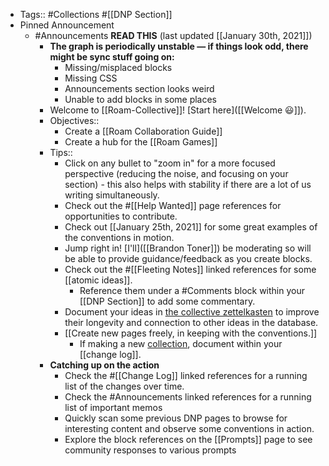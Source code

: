 - Tags:: #Collections #[[DNP Section]]
- Pinned Announcement
    - #Announcements **READ THIS** (last updated [[January 30th, 2021]])
        - **The graph is periodically unstable — if things look odd, there might be sync stuff going on:** 
            - Missing/misplaced blocks
            - Missing CSS
            - Announcements section looks weird
            - Unable to add blocks in some places
        - Welcome to [[Roam-Collective]]! [Start here]([[Welcome 😃]]). 
        - Objectives:: 
            - Create a [[Roam Collaboration Guide]]
            - Create a hub for the [[Roam Games]]
        - Tips:: 
            - Click on any bullet to "zoom in" for a more focused perspective (reducing the noise, and focusing on your section) - this also helps with stability if there are a lot of us writing simultaneously.
            - Check out the #[[Help Wanted]] page references for opportunities to contribute.
            - Check out [[January 25th, 2021]] for some great examples of the conventions in motion.
            - Jump right in! [I'll]([[Brandon Toner]]) be moderating so will be able to provide guidance/feedback as you create blocks.
            - Check out the #[[Fleeting Notes]] linked references for some [[atomic ideas]].
                - Reference them under a #Comments block within your [[DNP Section]] to add some commentary.
            - Document your ideas in [the collective zettelkasten]([[zettelkasten]]) to improve their longevity and connection to other ideas in the database.
            - [[Create new pages freely, in keeping with the conventions.]] 
                - If making a new [collection]([[collections]]), document within your [[change log]].
        - **Catching up on the action**
            - Check the #[[Change Log]] linked references for a running list of the changes over time.
            - Check the #Announcements linked references for a running list of important memos
            - Quickly scan some previous DNP pages to browse for interesting content and observe some conventions in action.
            - Explore the block references on the [[Prompts]] page to see community responses to various prompts
